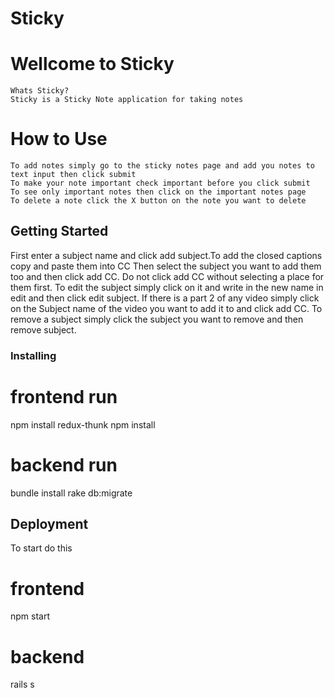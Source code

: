 # Sticky

   # Wellcome to Sticky
    Whats Sticky?
    Sticky is a Sticky Note application for taking notes

   # How to Use
    To add notes simply go to the sticky notes page and add you notes to text input then click submit
    To make your note important check important before you click submit
    To see only important notes then click on the important notes page
    To delete a note click the X button on the note you want to delete

## Getting Started

First enter a subject name and click add subject.To add the closed captions copy and paste them into CC Then select the subject you want to add them too and then click add CC. Do not click add CC without selecting a place for them first. To edit the subject simply click on it and write in the new name in edit and then click edit subject. If there is a part 2 of any video simply click on the Subject name of the video you want to add it to and click add CC. To remove a subject simply click the subject you want to remove and then remove subject.

### Installing

# frontend run
npm install redux-thunk
npm install
# backend run
bundle install 
rake db:migrate
## Deployment

To start do this

# frontend
npm start
# backend
rails s

